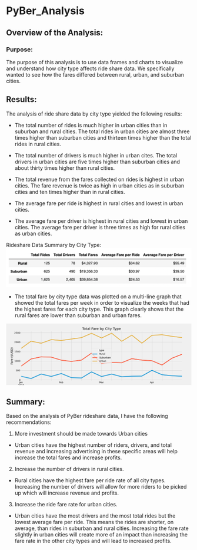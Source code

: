 # PyBer_Analysis

## Overview of the Analysis:

### Purpose:
The purpose of this analysis is to use data frames and charts to visualize and understand how city type affects ride share data.  We specifically wanted to see how the fares differed between rural, urban, and suburban cities.

## Results:

The analysis of ride share data by city type yielded the following results:

- The total number of rides is much higher in urban cities than in suburban and rural cities.     The total rides in urban cities are almost three times higher than suburban cities and thirteen times higher than the total rides in rural cities.

- The total number of drivers is much higher in urban cites.  The total drivers in urban cities are five times higher than suburban cities and about thirty times higher than rural cities.

- The total revenue from the fares collected on rides is highest in urban cities.  The fare revenue is twice as high in urban cities as in suburban cities and ten times higher than in rural cities.

- The average fare per ride is highest in rural cities and lowest in urban cities.

- The average fare per driver is highest in rural cities and lowest in urban cities.  The average fare per driver is three times as high for rural cities as urban cities.

Rideshare Data Summary by City Type:
![This is an image](https://github.com/JDBrowder523/PyBer_Analysis/blob/main/analysis/ride_data_by_city_type_df.png)

- The total fare by city type data was plotted on a multi-line graph that showed the total fares per week in order to visualize the weeks that had the highest fares for each city type.  This graph clearly shows that the rural fares are lower than suburban and urban fares.

![This is an image](https://github.com/JDBrowder523/PyBer_Analysis/blob/main/analysis/PyBer_fare_summary.png)

## Summary:
Based on the analysis of PyBer rideshare data, I have the following recommendations:
1. More investment should be made towards Urban cities
- Urban cities have the highest number of riders, drivers, and total revenue and increasing advertising in these specific areas will help increase the total fares and increase profits.

2. Increase the number of drivers in rural cities.
- Rural cities have the highest fare per ride rate of all city types.  Increasing the number of drivers will allow for more riders to be picked up which will increase revenue and profits.

3. Increase the ride fare rate for urban cities.
- Urban cities have the most drivers and the most total rides but the lowest average fare per ride.  This means the rides are shorter, on average, than rides in suburban and rural cities.  Increasing the fare rate slightly in urban cities will create more of an impact than increasing the fare rate in the other city types and will lead to increased profits.
